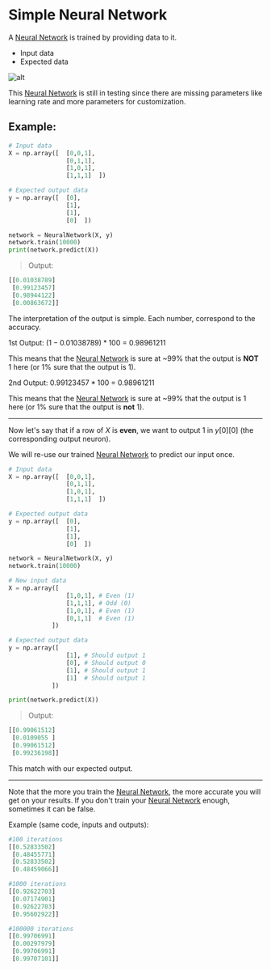 # Simple Neural Network

A [Neural Network](https://fr.wikipedia.org/wiki/R%C3%A9seau_de_neurones_artificiels) is trained by providing data to it.

- Input data
- Expected data

![alt](https://upload.wikimedia.org/wikipedia/commons/thumb/3/3d/Neural_network.svg/1920px-Neural_network.svg.png)

This [Neural Network](https://fr.wikipedia.org/wiki/R%C3%A9seau_de_neurones_artificiels) is still in testing since there are missing parameters like learning rate and more parameters for customization.

## Example:
```python
# Input data
X = np.array([  [0,0,1],
                [0,1,1],
                [1,0,1],
                [1,1,1]  ])

# Expected output data
y = np.array([  [0],
                [1],
                [1],
                [0]  ])

network = NeuralNetwork(X, y)
network.train(10000)
print(network.predict(X))
```

> Output:
```python
[[0.01038789]
 [0.99123457]
 [0.98944122]
 [0.00863672]]
```

The interpretation of the output is simple. Each number, correspond to the accuracy.

1st Output: $(1-0.01038789) * 100$ = $0.98961211$

This means that the [Neural Network](https://fr.wikipedia.org/wiki/R%C3%A9seau_de_neurones_artificiels) is sure at ~99% that the output is **NOT** 1 here (or 1% sure that the output is 1).

2nd Output: $0.99123457 * 100$ = $0.98961211$

This means that the [Neural Network](https://fr.wikipedia.org/wiki/R%C3%A9seau_de_neurones_artificiels) is sure at ~99% that the output is 1 here (or 1% sure that the output is **not** 1).


----------


Now let's say that if a row of $X$ is **even**, we want to output 1 in $y$[0][0] (the corresponding output neuron).

We will re-use our trained [Neural Network](https://fr.wikipedia.org/wiki/R%C3%A9seau_de_neurones_artificiels) to predict our input once.

```python
# Input data
X = np.array([  [0,0,1],
                [0,1,1],
                [1,0,1],
                [1,1,1]  ])

# Expected output data
y = np.array([  [0],
                [1],
                [1],
                [0]  ])

network = NeuralNetwork(X, y)
network.train(10000)

# New input data
X = np.array([  
                [1,0,1], # Even (1)
                [1,1,1], # Odd (0)
                [1,0,1], # Even (1)
                [0,1,1]  # Even (1)
            ])

# Expected output data
y = np.array([  
                [1], # Should output 1
                [0], # Should output 0
                [1], # Should output 1
                [1]  # Should output 1
            ])

print(network.predict(X))
```

> Output:

```python
[[0.99061512]
 [0.0109055 ]
 [0.99061512]
 [0.99236198]]
```

This match with our expected output.

----------
Note that the more you train the [Neural Network](https://fr.wikipedia.org/wiki/R%C3%A9seau_de_neurones_artificiels), the more accurate you will get on your results. If you don't train your [Neural Network](https://fr.wikipedia.org/wiki/R%C3%A9seau_de_neurones_artificiels) enough, sometimes it can be false.

Example (same code, inputs and outputs):

```python
#100 iterations
[[0.52833502]
 [0.48455771]
 [0.52833502]
 [0.48459066]]
```

```python
#1000 iterations
[[0.92622703]
 [0.07174901]
 [0.92622703]
 [0.95602922]]
```

```python
#100000 iterations
[[0.99706991]
 [0.00297979]
 [0.99706991]
 [0.99707101]]
```
